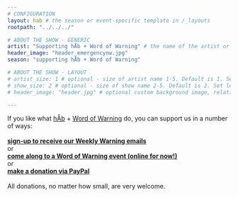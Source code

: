 ```yaml
---
# CONFIGURATION
layout: hab # the season or event-specific template in /_layouts
rootpath: "../../../"

# ABOUT THE SHOW - GENERIC
artist: "Supporting hÅb + Word of Warning" # the name of the artist or company
header_image: "header_emergencynw.jpg"
season: "supporting hÅb + Word of Warning"

# ABOUT THE SHOW - LAYOUT
# artist_size: 1 # optional - size of artist name 1-5. Default is 1. Set longer names to lower values
# show_size: 2 # optional - size of show name 2-5. Default is 2. Set longer names to lower values
# header_image: "header.jpg" # optional custom background image, relative to current page

---
```

If you like what [hÅb](/hab) + [Word of Warning](/) do, you can support us in a number of ways:<br><br>**<a href="http://eepurl.com/i_Odb" target="_blank">sign-up to receive our Weekly Warning emails</a>**<br>or<br>**[come along to a Word of Warning event (online for now!)](/)**<br>or<br>**<a href="http://www.paypal.me/warnmcr" target="_blank">make a donation via PayPal</a>**<br><br>All donations, no matter how small, are very welcome.
